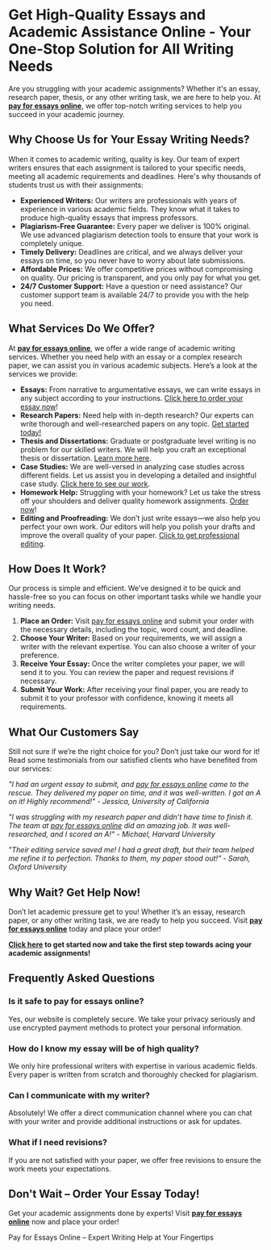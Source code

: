 <h1>Get High-Quality Essays and Academic Assistance Online - Your One-Stop Solution for All Writing Needs</h1>

<p>Are you struggling with your academic assignments? Whether it's an essay, research paper, thesis, or any other writing task, we are here to help you. At <strong><a href="https://tinyurl.com/topessay?keyword=pay+for+essays+online">pay for essays online</a></strong>, we offer top-notch writing services to help you succeed in your academic journey.</p>

<h2>Why Choose Us for Your Essay Writing Needs?</h2>

<p>When it comes to academic writing, quality is key. Our team of expert writers ensures that each assignment is tailored to your specific needs, meeting all academic requirements and deadlines. Here's why thousands of students trust us with their assignments:</p>

<ul>
    <li><strong>Experienced Writers:</strong> Our writers are professionals with years of experience in various academic fields. They know what it takes to produce high-quality essays that impress professors.</li>
    <li><strong>Plagiarism-Free Guarantee:</strong> Every paper we deliver is 100% original. We use advanced plagiarism detection tools to ensure that your work is completely unique.</li>
    <li><strong>Timely Delivery:</strong> Deadlines are critical, and we always deliver your essays on time, so you never have to worry about late submissions.</li>
    <li><strong>Affordable Prices:</strong> We offer competitive prices without compromising on quality. Our pricing is transparent, and you only pay for what you get.</li>
    <li><strong>24/7 Customer Support:</strong> Have a question or need assistance? Our customer support team is available 24/7 to provide you with the help you need.</li>
</ul>

<h2>What Services Do We Offer?</h2>

<p>At <strong><a href="https://tinyurl.com/topessay?keyword=pay+for+essays+online">pay for essays online</a></strong>, we offer a wide range of academic writing services. Whether you need help with an essay or a complex research paper, we can assist you in various academic subjects. Here’s a look at the services we provide:</p>

<ul>
    <li><strong>Essays:</strong> From narrative to argumentative essays, we can write essays in any subject according to your instructions. <a href="https://tinyurl.com/topessay?keyword=pay+for+essays+online">Click here to order your essay now</a>!</li>
    <li><strong>Research Papers:</strong> Need help with in-depth research? Our experts can write thorough and well-researched papers on any topic. <a href="https://tinyurl.com/topessay?keyword=pay+for+essays+online">Get started today!</a></li>
    <li><strong>Thesis and Dissertations:</strong> Graduate or postgraduate level writing is no problem for our skilled writers. We will help you craft an exceptional thesis or dissertation. <a href="https://tinyurl.com/topessay?keyword=pay+for+essays+online">Learn more here</a>.</li>
    <li><strong>Case Studies:</strong> We are well-versed in analyzing case studies across different fields. Let us assist you in developing a detailed and insightful case study. <a href="https://tinyurl.com/topessay?keyword=pay+for+essays+online">Click here to see our work</a>.</li>
    <li><strong>Homework Help:</strong> Struggling with your homework? Let us take the stress off your shoulders and deliver quality homework assignments. <a href="https://tinyurl.com/topessay?keyword=pay+for+essays+online">Order now</a>!</li>
    <li><strong>Editing and Proofreading:</strong> We don’t just write essays—we also help you perfect your own work. Our editors will help you polish your drafts and improve the overall quality of your paper. <a href="https://tinyurl.com/topessay?keyword=pay+for+essays+online">Click to get professional editing</a>.</li>
</ul>

<h2>How Does It Work?</h2>

<p>Our process is simple and efficient. We’ve designed it to be quick and hassle-free so you can focus on other important tasks while we handle your writing needs.</p>

<ol>
    <li><strong>Place an Order:</strong> Visit <a href="https://tinyurl.com/topessay?keyword=pay+for+essays+online">pay for essays online</a> and submit your order with the necessary details, including the topic, word count, and deadline.</li>
    <li><strong>Choose Your Writer:</strong> Based on your requirements, we will assign a writer with the relevant expertise. You can also choose a writer of your preference.</li>
    <li><strong>Receive Your Essay:</strong> Once the writer completes your paper, we will send it to you. You can review the paper and request revisions if necessary.</li>
    <li><strong>Submit Your Work:</strong> After receiving your final paper, you are ready to submit it to your professor with confidence, knowing it meets all requirements.</li>
</ol>

<h2>What Our Customers Say</h2>

<p>Still not sure if we’re the right choice for you? Don’t just take our word for it! Read some testimonials from our satisfied clients who have benefited from our services:</p>

<p><em>"I had an urgent essay to submit, and <a href="https://tinyurl.com/topessay?keyword=pay+for+essays+online">pay for essays online</a> came to the rescue. They delivered my paper on time, and it was well-written. I got an A on it! Highly recommend!" - Jessica, University of California</em></p>

<p><em>"I was struggling with my research paper and didn’t have time to finish it. The team at <a href="https://tinyurl.com/topessay?keyword=pay+for+essays+online">pay for essays online</a> did an amazing job. It was well-researched, and I scored an A!" - Michael, Harvard University</em></p>

<p><em>"Their editing service saved me! I had a great draft, but their team helped me refine it to perfection. Thanks to them, my paper stood out!" - Sarah, Oxford University</em></p>

<h2>Why Wait? Get Help Now!</h2>

<p>Don’t let academic pressure get to you! Whether it’s an essay, research paper, or any other writing task, we are ready to help you succeed. Visit <strong><a href="https://tinyurl.com/topessay?keyword=pay+for+essays+online">pay for essays online</a></strong> today and place your order!</p>

<p><strong><a href="https://tinyurl.com/topessay?keyword=pay+for+essays+online">Click here</a> to get started now and take the first step towards acing your academic assignments!</strong></p>

<h2>Frequently Asked Questions</h2>

<h3>Is it safe to pay for essays online?</h3>
<p>Yes, our website is completely secure. We take your privacy seriously and use encrypted payment methods to protect your personal information.</p>

<h3>How do I know my essay will be of high quality?</h3>
<p>We only hire professional writers with expertise in various academic fields. Every paper is written from scratch and thoroughly checked for plagiarism.</p>

<h3>Can I communicate with my writer?</h3>
<p>Absolutely! We offer a direct communication channel where you can chat with your writer and provide additional instructions or ask for updates.</p>

<h3>What if I need revisions?</h3>
<p>If you are not satisfied with your paper, we offer free revisions to ensure the work meets your expectations.</p>

<h2>Don't Wait – Order Your Essay Today!</h2>

<p>Get your academic assignments done by experts! Visit <strong><a href="https://tinyurl.com/topessay?keyword=pay+for+essays+online">pay for essays online</a></strong> now and place your order!</p>
Pay for Essays Online – Expert Writing Help at Your Fingertips
